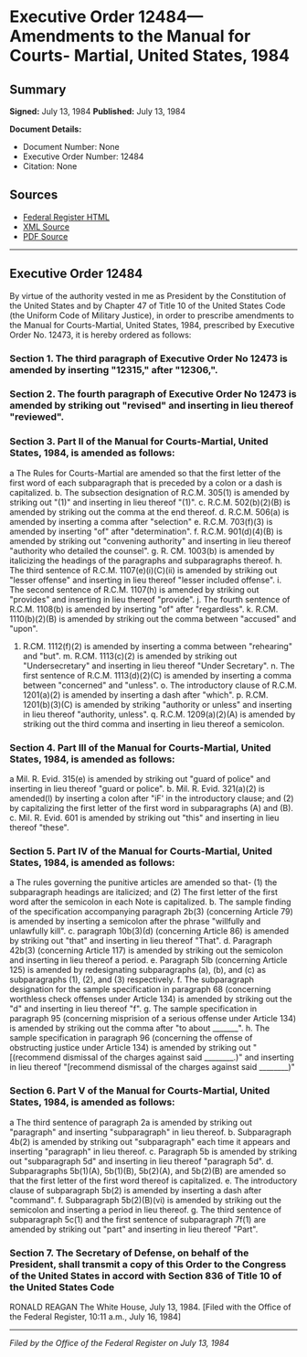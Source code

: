 # Executive Order 12484—Amendments to the Manual for Courts- Martial, United States, 1984

## Summary

**Signed:** July 13, 1984
**Published:** July 13, 1984

**Document Details:**
- Document Number: None
- Executive Order Number: 12484
- Citation: None

## Sources
- [Federal Register HTML](https://www.presidency.ucsb.edu/documents/executive-order-12484-amendments-the-manual-for-courts-martial-united-states-1984)
- [XML Source](None)
- [PDF Source](None)

---

## Executive Order 12484

By virtue of the authority vested in me as President by the Constitution of the United States and by Chapter 47 of Title 10 of the United States Code (the Uniform Code of Military Justice), in order to prescribe amendments to the Manual for Courts-Martial, United States, 1984, prescribed by Executive Order No. 12473, it is hereby ordered as follows:
### Section 1. The third paragraph of Executive Order No 12473 is amended by inserting "12315," after "12306,".

### Section 2. The fourth paragraph of Executive Order No 12473 is amended by striking out "revised" and inserting in lieu thereof "reviewed".

### Section 3. Part II of the Manual for Courts-Martial, United States, 1984, is amended as follows:

a The Rules for Courts-Martial are amended so that the first letter of the first word of each subparagraph that is preceded by a colon or a dash is capitalized.
b. The subsection designation of R.C.M. 305(1) is amended by striking out "(1)" and inserting in lieu thereof "(1)".
c. R.C.M. 502(b)(2)(B) is amended by striking out the comma at the end thereof.
d. R.C.M. 506(a) is amended by inserting a comma after "selection"
e. R.C.M. 703(f)(3) is amended by inserting "of" after "determination".
f. R.C.M. 901(d)(4)(B) is amended by striking out "convening authority" and inserting in lieu thereof "authority who detailed the counsel".
g. R. CM. 1003(b) is amended by italicizing the headings of the paragraphs and subparagraphs thereof.
h. The third sentence of R.C.M. 1107(e)(i)(C)(ii) is amended by striking out "lesser offense" and inserting in lieu thereof "lesser included offense".
i. The second sentence of R.C.M. 1107(h) is amended by striking out "provides" and inserting in lieu thereof "provide".
j. The fourth sentence of R.C.M. 1108(b) is amended by inserting "of" after "regardless".
k. R.CM. 1110(b)(2)(B) is amended by striking out the comma between "accused" and "upon".
1. R.CM. 1112(f)(2) is amended by inserting a comma between "rehearing" and "but".
m. R.CM. 1113(c)(2) is amended by striking out "Undersecretary" and inserting in lieu thereof "Under Secretary".
n. The first sentence of R.C.M. 1113(d)(2)(C) is amended by inserting a comma between "concerned" and "unless".
o. The introductory clause of R.C.M. 1201(a)(2) is amended by inserting a dash after "which".
p. R.CM. 1201(b)(3)(C) is amended by striking "authority or unless" and inserting in lieu thereof "authority, unless".
q. R.C.M. 1209(a)(2)(A) is amended by striking out the third comma and inserting in lieu thereof a semicolon.

### Section 4. Part III of the Manual for Courts-Martial, United States, 1984, is amended as follows:

a Mil. R. Evid. 315(e) is amended by striking out "guard of police" and inserting in lieu thereof "guard or police".
b. Mil. R. Evid. 321(a)(2) is amended(l) by inserting a colon after "iF' in the introductory clause; and
    (2) by capitalizing the first letter of the first word in subparagraphs (A) and (B).
c. Mil. R. Evid. 601 is amended by striking out "this" and inserting in lieu thereof "these".

### Section 5. Part IV of the Manual for Courts-Martial, United States, 1984, is amended as follows:

a The rules governing the punitive articles are amended so that-
    (1) the subparagraph headings are italicized; and
    (2) The first letter of the first word after the semicolon in each Note is capitalized.
b. The sample finding of the specification accompanying paragraph 2b(3) (concerning Article 79) is amended by inserting a semicolon after the phrase "willfully and unlawfully kill".
c. paragraph 10b(3)(d) (concerning Article 86) is amended by striking out "that" and inserting in lieu thereof "That".
d. Paragraph 42b(3) (concerning Article 117) is amended by striking out the semicolon and inserting in lieu thereof a period.
e. Paragraph 5lb (concerning Article 125) is amended by redesignating subparagraphs (a), (b), and (c) as subparagraphs (1), (2), and (3) respectively.
f. The subparagraph designation for the sample specification in paragraph 68 (concerning worthless check offenses under Article 134) is amended by striking out the "d" and inserting in lieu thereof "f".
g. The sample specification in paragraph 95 (concerning misprision of a serious offense under Article 134) is amended by striking out the comma after "to about _______".
h. The sample specification in paragraph 96 (concerning the offense of obstructing justice under Article 134) is amended by striking out "[(recommend dismissal of the charges against said ________.)" and inserting in lieu thereof "[recommend dismissal of the charges against said ________)"
### Section 6. Part V of the Manual for Courts-Martial, United States, 1984, is amended as follows:

a The third sentence of paragraph 2a is amended by striking out "paragraph" and inserting "subparagraph" in lieu thereof.
b. Subparagraph 4b(2) is amended by striking out "subparagraph" each time it appears and inserting "paragraph" in lieu thereof.
c. Paragraph 5b is amended by striking out "subparagraph 5d" and inserting in lieu thereof "paragraph 5d".
d. Subparagraphs 5b(1)(A), 5b(1)(B), 5b(2)(A), and 5b(2)(B) are amended so that the first letter of the first word thereof is capitalized.
e. The introductory clause of subparagraph 5b(2) is amended by inserting a dash after "command".
f. Subparagraph 5b(2)(B)(vi) is amended by striking out the semicolon and inserting a period in lieu thereof.
g. The third sentence of subparagraph 5c(1) and the first sentence of subparagraph 7f(1) are amended by striking out "part" and inserting in lieu thereof "Part".

### Section 7. The Secretary of Defense, on behalf of the President, shall transmit a copy of this Order to the Congress of the United States in accord with Section 836 of Title 10 of the United States Code

RONALD REAGAN
The White House,
July 13, 1984.
[Filed with the Office of the Federal Register, 10:11 a.m., July 16, 1984]

---

*Filed by the Office of the Federal Register on July 13, 1984*
